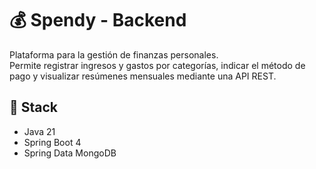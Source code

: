 # 💰 Spendy - Backend

Plataforma para la gestión de finanzas personales.  
Permite registrar ingresos y gastos por categorías, indicar el método de pago y visualizar resúmenes mensuales mediante una API REST.

## 🧰 Stack
- Java 21
- Spring Boot 4
- Spring Data MongoDB
